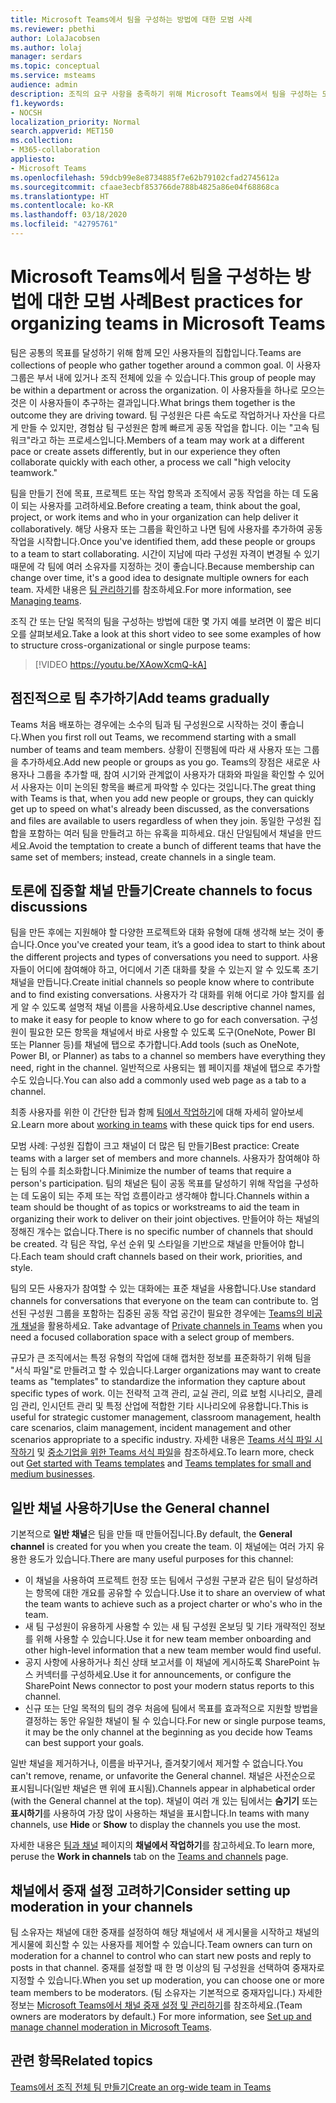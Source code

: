 ```yaml
---
title: Microsoft Teams에서 팀을 구성하는 방법에 대한 모범 사례
ms.reviewer: pbethi
author: LolaJacobsen
ms.author: lolaj
manager: serdars
ms.topic: conceptual
ms.service: msteams
audience: admin
description: 조직의 요구 사항을 충족하기 위해 Microsoft Teams에서 팀을 구성하는 모범 사례에 대해 알아보세요.
f1.keywords:
- NOCSH
localization_priority: Normal
search.appverid: MET150
ms.collection:
- M365-collaboration
appliesto:
- Microsoft Teams
ms.openlocfilehash: 59dcb99e8e8734885f7e62b79102cfad2745612a
ms.sourcegitcommit: cfaae3ecbf853766de788b4825a86e04f68868ca
ms.translationtype: HT
ms.contentlocale: ko-KR
ms.lasthandoff: 03/18/2020
ms.locfileid: "42795761"
---
```

<a name="best-practices-for-organizing-teams-in-microsoft-teams"></a><span data-ttu-id="32000-103">Microsoft Teams에서 팀을 구성하는 방법에 대한 모범 사례</span><span class="sxs-lookup"><span data-stu-id="32000-103">Best practices for organizing teams in Microsoft Teams</span></span>
======================================================

<span data-ttu-id="32000-104">팀은 공통의 목표를 달성하기 위해 함께 모인 사용자들의 집합입니다.</span><span class="sxs-lookup"><span data-stu-id="32000-104">Teams are collections of people who gather together around a common goal.</span></span> <span data-ttu-id="32000-105">이 사용자 그룹은 부서 내에 있거나 조직 전체에 있을 수 있습니다.</span><span class="sxs-lookup"><span data-stu-id="32000-105">This group of people may be within a department or across the organization.</span></span> <span data-ttu-id="32000-106">이 사용자들을 하나로 모으는 것은 이 사용자들이 추구하는 결과입니다.</span><span class="sxs-lookup"><span data-stu-id="32000-106">What brings them together is the outcome they are driving toward.</span></span> <span data-ttu-id="32000-107">팀 구성원은 다른 속도로 작업하거나 자산을 다르게 만들 수 있지만, 경험삼 팀 구성원은 함께 빠르게 공동 작업을 합니다. 이는 "고속 팀워크"라고 하는 프로세스입니다.</span><span class="sxs-lookup"><span data-stu-id="32000-107">Members of a team may work at a different pace or create assets differently, but in our experience they often collaborate quickly with each other, a process we call "high velocity teamwork."</span></span>  

<span data-ttu-id="32000-108">팀을 만들기 전에 목표, 프로젝트 또는 작업 항목과 조직에서 공동 작업을 하는 데 도움이 되는 사용자를 고려하세요.</span><span class="sxs-lookup"><span data-stu-id="32000-108">Before creating a team, think about the goal, project, or work items and who in your organization can help deliver it collaboratively.</span></span> <span data-ttu-id="32000-109">해당 사용자 또는 그룹을 확인하고 나면 팀에 사용자를 추가하여 공동 작업을 시작합니다.</span><span class="sxs-lookup"><span data-stu-id="32000-109">Once you've identified them, add these people or groups to a team to start collaborating.</span></span> <span data-ttu-id="32000-110">시간이 지남에 따라 구성원 자격이 변경될 수 있기 때문에 각 팀에 여러 소유자를 지정하는 것이 좋습니다.</span><span class="sxs-lookup"><span data-stu-id="32000-110">Because membership can change over time, it's a good idea to designate multiple owners for each team.</span></span> <span data-ttu-id="32000-111">자세한 내용은 [팀 관리하기](https://support.office.com/article/Teams-and-Channels-df38ae23-8f85-46d3-b071-cb11b9de5499)를 참조하세요.</span><span class="sxs-lookup"><span data-stu-id="32000-111">For more information, see [Managing teams](https://support.office.com/article/Teams-and-Channels-df38ae23-8f85-46d3-b071-cb11b9de5499).</span></span>

<span data-ttu-id="32000-112">조직 간 또는 단일 목적의 팀을 구성하는 방법에 대한 몇 가지 예를 보려면 이 짧은 비디오를 살펴보세요.</span><span class="sxs-lookup"><span data-stu-id="32000-112">Take a look at this short video to see some examples of how to structure cross-organizational or single purpose teams:</span></span>

> [!VIDEO https://youtu.be/XAowXcmQ-kA]

## <a name="add-teams-gradually"></a><span data-ttu-id="32000-113">점진적으로 팀 추가하기</span><span class="sxs-lookup"><span data-stu-id="32000-113">Add teams gradually</span></span>

<span data-ttu-id="32000-114">Teams 처음 배포하는 경우에는 소수의 팀과 팀 구성원으로 시작하는 것이 좋습니다.</span><span class="sxs-lookup"><span data-stu-id="32000-114">When you first roll out Teams, we recommend starting with a small number of teams and team members.</span></span> <span data-ttu-id="32000-115">상황이 진행됨에 따라 새 사용자 또는 그룹을 추가하세요.</span><span class="sxs-lookup"><span data-stu-id="32000-115">Add new people or groups as you go.</span></span> <span data-ttu-id="32000-116">Teams의 장점은 새로운 사용자나 그룹을 추가할 때, 참여 시기와 관계없이 사용자가 대화와 파일을 확인할 수 있어서 사용자는 이미 논의된 항목을 빠르게 파악할 수 있다는 것입니다.</span><span class="sxs-lookup"><span data-stu-id="32000-116">The great thing with Teams is that, when you add new people or groups, they can quickly get up to speed on what's already been discussed, as the conversations and files are available to users regardless of when they join.</span></span> <span data-ttu-id="32000-117">동일한 구성원 집합을 포함하는 여러 팀을 만들려고 하는 유혹을 피하세요. 대신 단일팀에서 채널을 만드세요.</span><span class="sxs-lookup"><span data-stu-id="32000-117">Avoid the temptation to create a bunch of different teams that have the same set of members; instead, create channels in a single team.</span></span>

## <a name="create-channels-to-focus-discussions"></a><span data-ttu-id="32000-118">토론에 집중할 채널 만들기</span><span class="sxs-lookup"><span data-stu-id="32000-118">Create channels to focus discussions</span></span>

<span data-ttu-id="32000-119">팀을 만든 후에는 지원해야 할 다양한 프로젝트와 대화 유형에 대해 생각해 보는 것이 좋습니다.</span><span class="sxs-lookup"><span data-stu-id="32000-119">Once you've created your team, it’s a good idea to start to think about the different projects and types of conversations you need to support.</span></span> <span data-ttu-id="32000-120">사용자들이 어디에 참여해야 하고, 어디에서 기존 대화를 찾을 수 있는지 알 수 있도록 초기 채널을 만듭니다.</span><span class="sxs-lookup"><span data-stu-id="32000-120">Create initial channels so people know where to contribute and to find existing conversations.</span></span> <span data-ttu-id="32000-121">사용자가 각 대화를 위해 어디로 가야 할지를 쉽게 알 수 있도록 설명적 채널 이름을 사용하세요.</span><span class="sxs-lookup"><span data-stu-id="32000-121">Use descriptive channel names, to make it easy for people to know where to go for each conversation.</span></span> <span data-ttu-id="32000-122">구성원이 필요한 모든 항목을 채널에서 바로 사용할 수 있도록 도구(OneNote, Power BI 또는 Planner 등)를 채널에 탭으로 추가합니다.</span><span class="sxs-lookup"><span data-stu-id="32000-122">Add tools (such as OneNote, Power BI, or Planner) as tabs to a channel so members have everything they need, right in the channel.</span></span> <span data-ttu-id="32000-123">일반적으로 사용되는 웹 페이지를 채널에 탭으로 추가할 수도 있습니다.</span><span class="sxs-lookup"><span data-stu-id="32000-123">You can also add a commonly used web page as a tab to a channel.</span></span> 

<span data-ttu-id="32000-124">최종 사용자를 위한 이 간단한 팁과 함께 [팀에서 작업하기](https://support.office.com/article/teams-and-channels-df38ae23-8f85-46d3-b071-cb11b9de5499#ID0EAABAAA=Work_in_teams)에 대해 자세히 알아보세요.</span><span class="sxs-lookup"><span data-stu-id="32000-124">Learn more about [working in teams](https://support.office.com/article/teams-and-channels-df38ae23-8f85-46d3-b071-cb11b9de5499#ID0EAABAAA=Work_in_teams) with these quick tips for end users.</span></span> 

<span data-ttu-id="32000-125">모범 사례: 구성원 집합이 크고 채널이 더 많은 팀 만들기</span><span class="sxs-lookup"><span data-stu-id="32000-125">Best practice: Create teams with a larger set of members and more channels.</span></span> <span data-ttu-id="32000-126">사용자가 참여해야 하는 팀의 수를 최소화합니다.</span><span class="sxs-lookup"><span data-stu-id="32000-126">Minimize the number of teams that require a person's participation.</span></span> <span data-ttu-id="32000-127">팀의 채널은 팀이 공동 목표를 달성하기 위해 작업을 구성하는 데 도움이 되는 주제 또는 작업 흐름이라고 생각해야 합니다.</span><span class="sxs-lookup"><span data-stu-id="32000-127">Channels within a team should be thought of as topics or workstreams to aid the team in organizing their work to deliver on their joint objectives.</span></span> <span data-ttu-id="32000-128">만들어야 하는 채널의 정해진 개수는 없습니다.</span><span class="sxs-lookup"><span data-stu-id="32000-128">There is no specific number of channels that should be created.</span></span> <span data-ttu-id="32000-129">각 팀은 작업, 우선 순위 및 스타일을 기반으로 채널을 만들어야 합니다.</span><span class="sxs-lookup"><span data-stu-id="32000-129">Each team should craft channels based on their work, priorities, and style.</span></span> 

<span data-ttu-id="32000-130">팀의 모든 사용자가 참여할 수 있는 대화에는 표준 채널을 사용합니다.</span><span class="sxs-lookup"><span data-stu-id="32000-130">Use standard channels for conversations that everyone on the team can contribute to.</span></span> <span data-ttu-id="32000-131">엄선된 구성원 그룹을 포함하는 집중된 공동 작업 공간이 필요한 경우에는 [Teams의 비공개 채널](private-channels.md)을 활용하세요. </span><span class="sxs-lookup"><span data-stu-id="32000-131">Take advantage of [Private channels in Teams](private-channels.md) when you need a focused collaboration space with a select group of members.</span></span>

<span data-ttu-id="32000-132">규모가 큰 조직에서는 특정 유형의 작업에 대해 캡처한 정보를 표준화하기 위해 팀을 "서식 파일"로 만들려고 할 수 있습니다.</span><span class="sxs-lookup"><span data-stu-id="32000-132">Larger organizations may want to create teams as "templates" to standardize the information they capture about specific types of work.</span></span> <span data-ttu-id="32000-133">이는 전략적 고객 관리, 교실 관리, 의료 보험 시나리오, 클레임 관리, 인시던트 관리 및 특정 산업에 적합한 기타 시나리오에 유용합니다.</span><span class="sxs-lookup"><span data-stu-id="32000-133">This is useful for strategic customer management, classroom management, health care scenarios, claim management, incident management and other scenarios appropriate to a specific industry.</span></span> <span data-ttu-id="32000-134">자세한 내용은 [Teams 서식 파일 시작하기](get-started-with-teams-templates.md) 및 [중소기업을 위한 Teams 서식 파일](smb-templates.md)을 참조하세요.</span><span class="sxs-lookup"><span data-stu-id="32000-134">To learn more, check out [Get started with Teams templates](get-started-with-teams-templates.md) and [Teams templates for small and medium businesses](smb-templates.md).</span></span>

## <a name="use-the-general-channel"></a><span data-ttu-id="32000-135">일반 채널 사용하기</span><span class="sxs-lookup"><span data-stu-id="32000-135">Use the General channel</span></span>

<span data-ttu-id="32000-136">기본적으로 **일반 채널**은 팀을 만들 때 만들어집니다.</span><span class="sxs-lookup"><span data-stu-id="32000-136">By default, the **General channel** is created for you when you create the team.</span></span> <span data-ttu-id="32000-137">이 채널에는 여러 가지 유용한 용도가 있습니다.</span><span class="sxs-lookup"><span data-stu-id="32000-137">There are many useful purposes for this channel:</span></span>

- <span data-ttu-id="32000-138">이 채널을 사용하여 프로젝트 헌장 또는 팀에서 구성원 구분과 같은 팀이 달성하려는 항목에 대한 개요를 공유할 수 있습니다.</span><span class="sxs-lookup"><span data-stu-id="32000-138">Use it to share an overview of what the team wants to achieve such as a project charter or who's who in the team.</span></span>
- <span data-ttu-id="32000-139">새 팀 구성원이 유용하게 사용할 수 있는 새 팀 구성원 온보딩 및 기타 개략적인 정보를 위해 사용할 수 있습니다.</span><span class="sxs-lookup"><span data-stu-id="32000-139">Use it for new team member onboarding and other high-level information that a new team member would find useful.</span></span>
- <span data-ttu-id="32000-140">공지 사항에 사용하거나 최신 상태 보고서를 이 채널에 게시하도록 SharePoint 뉴스 커넥터를 구성하세요.</span><span class="sxs-lookup"><span data-stu-id="32000-140">Use it for announcements, or configure the SharePoint News connector to post your modern status reports to this channel.</span></span>  
- <span data-ttu-id="32000-141">신규 또는 단일 목적의 팀의 경우 처음에 팀에서 목표를 효과적으로 지원할 방법을 결정하는 동안 유일한 채널이 될 수 있습니다.</span><span class="sxs-lookup"><span data-stu-id="32000-141">For new or single purpose teams, it may be the only channel at the beginning as you decide how Teams can best support your goals.</span></span>

<span data-ttu-id="32000-142">일반 채널을 제거하거나, 이름을 바꾸거나, 즐겨찾기에서 제거할 수 없습니다.</span><span class="sxs-lookup"><span data-stu-id="32000-142">You can't remove, rename, or unfavorite the General channel.</span></span> <span data-ttu-id="32000-143">채널은 사전순으로 표시됩니다(일반 채널은 맨 위에 표시됨).</span><span class="sxs-lookup"><span data-stu-id="32000-143">Channels appear in alphabetical order (with the General channel at the top).</span></span> <span data-ttu-id="32000-144">채널이 여러 개 있는 팀에서는 **숨기기** 또는 **표시하기**를 사용하여 가장 많이 사용하는 채널을 표시합니다.</span><span class="sxs-lookup"><span data-stu-id="32000-144">In teams with many channels, use **Hide** or **Show** to display the channels you use the most.</span></span>

<span data-ttu-id="32000-145">자세한 내용은 [팀과 채널](https://support.office.com/article/teams-and-channels-df38ae23-8f85-46d3-b071-cb11b9de5499#ID0EAABAAA=Work_in_channels) 페이지의 **채널에서 작업하기**를 참고하세요.</span><span class="sxs-lookup"><span data-stu-id="32000-145">To learn more, peruse the **Work in channels** tab on the [Teams and channels](https://support.office.com/article/teams-and-channels-df38ae23-8f85-46d3-b071-cb11b9de5499#ID0EAABAAA=Work_in_channels) page.</span></span>



## <a name="consider-setting-up-moderation-in-your-channels"></a><span data-ttu-id="32000-146">채널에서 중재 설정 고려하기</span><span class="sxs-lookup"><span data-stu-id="32000-146">Consider setting up moderation in your channels</span></span>

<span data-ttu-id="32000-147">팀 소유자는 채널에 대한 중재를 설정하여 해당 채널에서 새 게시물을 시작하고 채널의 게시물에 회신할 수 있는 사용자를 제어할 수 있습니다.</span><span class="sxs-lookup"><span data-stu-id="32000-147">Team owners can turn on moderation for a channel to control who can start new posts and reply to posts in that channel.</span></span> <span data-ttu-id="32000-148">중재를 설정할 때 한 명 이상의 팀 구성원을 선택하여 중재자로 지정할 수 있습니다.</span><span class="sxs-lookup"><span data-stu-id="32000-148">When you set up moderation, you can choose one or more team members to be moderators.</span></span> <span data-ttu-id="32000-149">(팀 소유자는 기본적으로 중재자입니다.) 자세한 정보는 [Microsoft Teams에서 채널 중재 설정 및 관리하기](manage-channel-moderation-in-teams.md)를 참조하세요.</span><span class="sxs-lookup"><span data-stu-id="32000-149">(Team owners are moderators by default.) For more information, see [Set up and manage channel moderation in Microsoft Teams](manage-channel-moderation-in-teams.md).</span></span>

## <a name="related-topics"></a><span data-ttu-id="32000-150">관련 항목</span><span class="sxs-lookup"><span data-stu-id="32000-150">Related topics</span></span>

[<span data-ttu-id="32000-151">Teams에서 조직 전체 팀 만들기</span><span class="sxs-lookup"><span data-stu-id="32000-151">Create an org-wide team in Teams</span></span>](create-an-org-wide-team.md)
